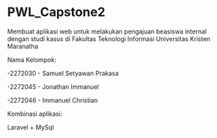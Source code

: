 # PWL_Capstone2
Membuat aplikasi web untuk melakukan pengajuan beasiswa internal dengan studi kasus di Fakultas Teknologi Informasi Universitas Kristen Maranatha

Nama Kelompok:

-2272030 - Samuel Setyawan Prakasa

-2272045 - Jonathan Immanuel

-2272046 - Immanuel Christian



Kombinasi aplikasi:

Laravel + MySql
